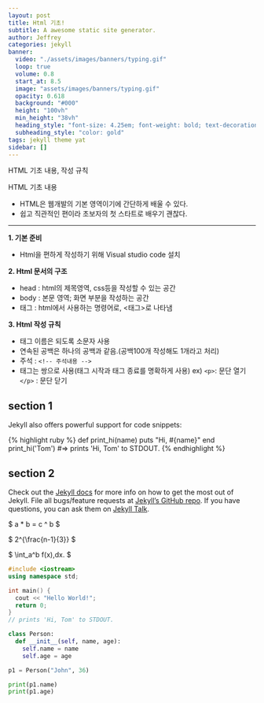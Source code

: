 ```yaml
---
layout: post
title: Html 기초!
subtitle: A awesome static site generator.
author: Jeffrey
categories: jekyll
banner:
  video: "./assets/images/banners/typing.gif"
  loop: true
  volume: 0.8
  start_at: 8.5
  image: "assets/images/banners/typing.gif"
  opacity: 0.618
  background: "#000"
  height: "100vh"
  min_height: "38vh"
  heading_style: "font-size: 4.25em; font-weight: bold; text-decoration: underline"
  subheading_style: "color: gold"
tags: jekyll theme yat
sidebar: []
---
```


HTML 기초 내용, 작성 규칙

HTML 기초 내용 <br/>
- HTML은 웹개발의 기본 영역이기에 간단하게 배울 수 있다.
- 쉽고 직관적인 편이라 초보자의 첫 스타트로 배우기 괜찮다.
<hr>

__1. 기본 준비__
 - Html을 편하게 작성하기 위해 Visual studio code 설치 

__2. Html 문서의 구조__
 - head : html의 제목영역, css등을 작성할 수 있는 공간
 - body : 본문 영역; 화면 부분을 작성하는 공간
 - 태그 : html에서 사용하는 명령어로, <태그>로 나타냄

__3. Html 작성 규칙__
- 태그 이름은 되도록 소문자 사용
- 연속된 공백은 하나의 공백과 같음.(공백100개 작성해도 1개라고 처리)
- 주석 : `<!-- 주석내용 -->`
- 태그는 쌍으로 사용(태그 시작과 태그 종료를 명확하게 사용)
  ex) `<p>`: 문단 열기 `</p>` : 문단 닫기
## section 1

Jekyll also offers powerful support for code snippets:

{% highlight ruby %}
def print_hi(name)
puts "Hi, #{name}"
end
print_hi('Tom')
#=> prints 'Hi, Tom' to STDOUT.
{% endhighlight %}

## section 2

Check out the [Jekyll docs][jekyll-docs] for more info on how to get the most out of Jekyll. File all bugs/feature requests at [Jekyll’s GitHub repo][jekyll-gh]. If you have questions, you can ask them on [Jekyll Talk][jekyll-talk].

[jekyll-docs]: https://jekyllrb.com/docs/home
[jekyll-gh]: https://github.com/jekyll/jekyll
[jekyll-talk]: https://talk.jekyllrb.com/

$ a \* b = c ^ b $

$ 2^{\frac{n-1}{3}} $

$ \int_a^b f(x)\,dx. $

```cpp
#include <iostream>
using namespace std;

int main() {
  cout << "Hello World!";
  return 0;
}
// prints 'Hi, Tom' to STDOUT.
```

```python
class Person:
  def __init__(self, name, age):
    self.name = name
    self.age = age

p1 = Person("John", 36)

print(p1.name)
print(p1.age)
```
